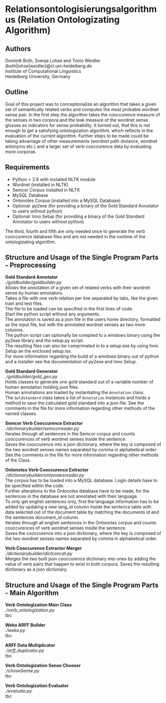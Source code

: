 Relationsontologisierungsalgorithmus (Relation Ontologizating Algorithm)
========================================================================

Authors
-------
Dominik Both, Svenja Lohse and Tonio Weidler  
(both|lohse|weidler)@cl.uni-heidelberg.de  
Institute of Computational Linguistics  
Heidelberg University, Germany  

Outline
----
Goal of this project was to conceptionalize an algorithm that takes a given set of semantically related verbs and computes the most probable wordnet sense pair.
In the first step the algorithm takes the cooccurence measure of the senses in two corpora and the lesk measure of the wordnet sense glosses as indicators for sense probability.
It turned out, that this is not enough to get a satisfying ontologization algorithm, which reflects in the evaluation of the current algorithm.
Further steps to be made could be taking advantage of other measurements (wordnet path distance, wordnet antonyms etc.) and a larger set of verb cooccurence data by evaluating more corporas.

Requirements
------------
* Python > 2.6 with installed NLTK module
* Wordnet (installed in NLTK)
* Semcor Corpus installed in NLTK
* MySQL Database
* Ontonotes Corpus (installed into a MySQL Database)
* Optional: py2exe (for providing a binary of the Gold Standard Annotator to users without python)
* Optional: Inno Setup (for providing a binary of the Gold Standard Annotator to users without python)

The third, fourth and fifth are only needed once to generate the verb cooccurence database files and are not needed in the runtime of the ontologizating algorithm.

Structure and Usage of the Single Program Parts - Preprocessing
---------------------------------------------------------------
**Gold Standard Annotator**  
*./goldbuilder/goldbuilder.py*  
Allows the annotation of a given set of related verbs with their wordnet sense by human annotators.  
Takes a file with one verb relation per line separated by tabs, like the given train and test files.  
The file to be loaded can be specified in the first lines of code.  
Start the python script without any arguments.   
The annotation is saved as a json file in the users home directory, formatted as the input file, but with the annotated wordnet senses as two more columns.  
The python script can optionally be compiled to a windows binary using the py2exe library and the setup.py script.   
The resulting files can also be comprimated in to a setup.exe by using Inno Setup an the enclosed setup.iss.  
For more information regarding the build of a windows binary out of python and a installer see the documentation of py2exe and Inno Setup.  

**Gold Standard Generator**  
*./goldbuilder/gold_gen.py*  
Holds classes to generate one gold standard out of a variable number of human annotation holding json files.  
Human annotations are loaded by instantiating the `Annotation` class.  
The `Goldstandard` class takes a list of `Annotation` instances and holds a method to save the calculated  gold standard into a json file.
See the comments in the file for more information regarding other methods of the named classes.

**Semcor Verb Cooccurence Extractor**  
*./dictionarybuilder/semcorreader.py*  
Iterates through all sentences in the Semcor corpus and counts cooccurences of verb wordnet senses inside the sentence.  
Saves the cooccurence into a json dictionary, where the key is composed of the two wordnet senses names separated by comma in alphabetical order.  
See the comments in the file for more information regarding other methods of the Class.

**Ontonotes Verb Cooccurence Extractor**  
*./dictionarybuilder/ontonotesreader.py*  
The corpus has to be loaded into a MySQL database. Login details have to be specified within the code.  
Further alterations to the Ontonotes database have to be made, for the sentences in the database are not annotated with their language.  
To only get english sentences only, first the language information has to be added by updating a new lang_id column inside the sentence table with data selected out of the document table by matching the documents id and the sentences document_id column.  
Iterates through all english sentences in the Ontonotes corpus and counts cooccurences of verb wordnet senses inside the sentence.  
Saves the cooccurence into a json dictionary, where the key is composed of the two wordnet senses names separated by comma in alphabetical order.  

**Verb Cooccurence Extractor Merger**  
*./dictionarybuilder/dictconcat.py*  
Merges the two built json cooccurence dictionary into ones by adding the value of verb pairs that happen to exist in both corpora. Saves the resulting dictionary as a json dictionary.

Structure and Usage of the Single Program Parts - Main Algorithm
----------------------------------------------------------------
**Verb Ontologization Main Class**  
*./verb_ontologization.py*  
tbc

**Weka ARFF Builder**  
*./weka.py*  
tbc

**ARFF Data Multiplicator**  
*./arff_duplicator.py*  
tbc

**Verb Ontologization Sense Chooser**  
*./choseSense.py*  
tbc

**Verb Ontologization Evaluator**  
*./evaluate.py*  
tbc
